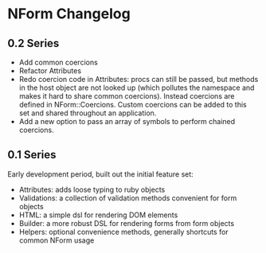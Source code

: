 # NForm Changelog

## 0.2 Series

- Add common coercions
- Refactor Attributes
- Redo coercion code in Attributes: procs can still be passed, but methods in the host object
  are not looked up (which pollutes the namespace and makes it hard to share common coercions).
  Instead coercions are defined in NForm::Coercions. Custom coercions can be added to this set
  and shared throughout an application.
- Add a new option to pass an array of symbols to perform chained coercions.


## 0.1 Series

Early development period, built out the initial feature set:

- Attributes: adds loose typing to ruby objects
- Validations: a collection of validation methods convenient for form objects
- HTML: a simple dsl for rendering DOM elements
- Builder: a more robust DSL for rendering forms from form objects
- Helpers: optional convenience methods, generally shortcuts for common NForm usage

